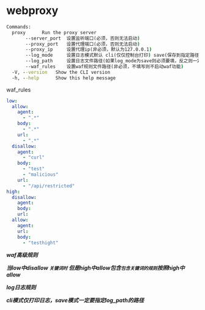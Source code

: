 # webproxy
```cmd
Commands:
  proxy      Run the proxy server
       --server_port  设置监听端口(必须，否则无法启动)
       --proxy_port   设置代理端口(必须，否则无法启动)
       --proxy_ip     设置代理ip(非必须，默认为127.0.0.1)
       --log_mode     设置日志模式默认 cli(仅仅控制台打印) save(保存到指定路径文件)
       --log_path     设置日志文件路径(如果log_mode为save则必须要填，反之则一定不要填写)
       --waf_rules    设置waf规则文件路径(非必须，不填写则不启动waf功能)
  -V, --version   Show the CLI version
  -h, --help      Show this help message
```

waf_rules

```yaml
low:
  allow:
    agent:
      - ".*"
    body:
      - ".*"
    url:
      - ".*"
  disallow:
    agent:
      - "curl"
    body:
      - "test"
      - "malicious"
    url:
      - "/api/restricted"
high:
  disallow:
    agent:
    body:
    url:
  allow:
    agent:
    url:
    body:
      - "testhight"
```

***waf高级规则***

***当low中disallow `关键词时` 但是high中allow包含`包含关键词的规则`按照high中allow***

***log日志规则***

***cli模式仅打印日志，save模式一定要指定log_path的路径***


